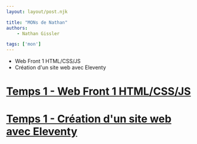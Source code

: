 ```yaml
---
layout: layout/post.njk

title: "MONs de Nathan"
authors:
    - Nathan Gissler

tags: ['mon']
---
```


<!-- début résumé -->

- Web Front 1 HTML/CSS/JS
- Création d'un site web avec Eleventy

<!-- fin résumé -->

# [Temps 1 - Web Front 1 HTML/CSS/JS](mon-1-1)

# [Temps 1 - Création d'un site web avec Eleventy](mon-1-2)